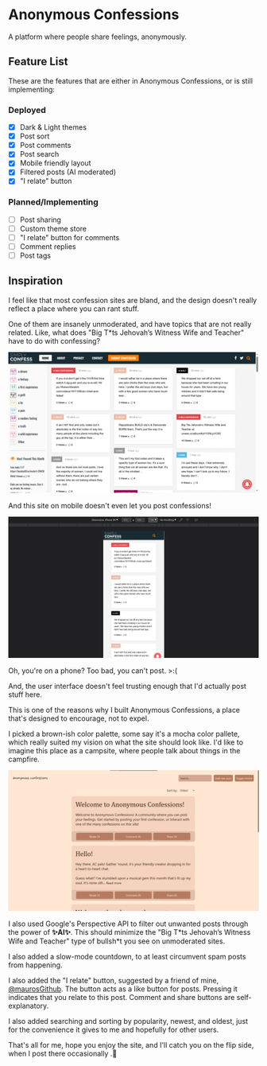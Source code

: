 # Anonymous Confessions

A platform where people share feelings, anonymously.

## Feature List

These are the features that are either in Anonymous Confessions, or is still implementing:

### Deployed

- [x] Dark & Light themes
- [x] Post sort
- [x] Post comments
- [x] Post search
- [x] Mobile friendly layout
- [x] Filtered posts (AI moderated)
- [x] "I relate" button

### Planned/Implementing

- [ ] Post sharing
- [ ] Custom theme store
- [ ] "I relate" button for comments
- [ ] Comment replies
- [ ] Post tags

## Inspiration

I feel like that most confession sites are bland, and the design doesn't really reflect a place where you can rant stuff.

One of them are insanely unmoderated, and have topics that are not really related. Like, what does "Big T\*ts Jehovah’s Witness Wife and Teacher" have to do with confessing?

![Screenshot of Simply Confess Website](image.png)

And this site on mobile doesn't even let you post confessions!

![Uh oh, how do I post?](image-1.png)

Oh, you're on a phone? Too bad, you can't post. >:\(

And, the user interface doesn't feel trusting enough that I'd actually post stuff here.

This is one of the reasons why I built Anonymous Confessions, a place that's designed to encourage, not to expel.

I picked a brown-ish color palette, some say it's a mocha color pallete, which really suited my vision on what the site should look like. I'd like to imagine this place as a campsite, where people talk about things in the campfire.

![Anonymous Confessions Screenshot](image-2.png)

I also used Google's Perspective API to filter out unwanted posts through the power of **✨AI✨**. This should minimize the "Big T\*ts Jehovah’s Witness Wife and Teacher" type of bullsh\*t you see on unmoderated sites.

I also added a slow-mode countdown, to at least circumvent spam posts from happening.

I also added the "I relate" button, suggested by a friend of mine, [@maurosGithub](https://github.com/maurosGithub). The button acts as a like button for posts. Pressing it indicates that you relate to this post. Comment and share buttons are self-explanatory.

I also added searching and sorting by popularity, newest, and oldest, just for the convenience it gives to me and hopefully for other users.

That's all for me, hope you enjoy the site, and I'll catch you on the flip side, when I post there occasionally .👋

